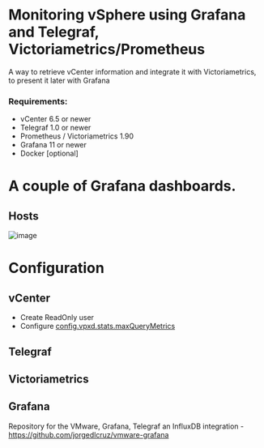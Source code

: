 # Monitoring vSphere using Grafana and Telegraf, Victoriametrics/Prometheus
A way to retrieve vCenter information and integrate it with Victoriametrics, to present it later with Grafana



### Requirements:
- vCenter 6.5 or newer
- Telegraf 1.0 or newer 
- Prometheus / Victoriametrics 1.90
- Grafana 11 or newer
- Docker [optional]


# A сouple of Grafana dashboards.
## Hosts

![image](https://github.com/user-attachments/assets/55861345-307a-4c88-87bd-33dbfd946ad8)

# Configuration
## vCenter

- Create ReadOnly user
- Configure [config.vpxd.stats.maxQueryMetrics](https://knowledge.broadcom.com/external/article?legacyId=2107096)

## Telegraf

## Victoriametrics

## Grafana



Repository for the VMware, Grafana, Telegraf an InfluxDB integration - https://github.com/jorgedlcruz/vmware-grafana
